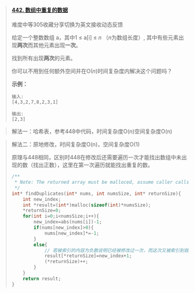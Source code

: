 > #### [442. 数组中重复的数据](https://leetcode-cn.com/problems/find-all-duplicates-in-an-array/)
>
> 难度中等305收藏分享切换为英文接收动态反馈
>
> 给定一个整数数组 a，其中1 ≤ a[i] ≤ *n* （*n*为数组长度）, 其中有些元素出现**两次**而其他元素出现**一次**。
>
> 找到所有出现**两次**的元素。
>
> 你可以不用到任何额外空间并在O(*n*)时间复杂度内解决这个问题吗？
>
> **示例：**
>
> ```
> 输入:
> [4,3,2,7,8,2,3,1]
> 
> 输出:
> [2,3]
> ```

> 解法一：哈希表，参考448中代码，时间复杂度O(n)空间复杂度O(n)

> 解法二：原地修改，时间复杂度O(n)，空间复杂度O(1)
>
> 原理与448相同，区别时448在修改后还需要遍历一次才能找出数组中未出现的数（找出正数），这里在第一次遍历就能找出重复的数。
>
> ```c
> /**
>  * Note: The returned array must be malloced, assume caller calls free().
>  */
> int* findDuplicates(int* nums, int numsSize, int* returnSize){
>     int new_index;
>     int *result=(int*)malloc(sizeof(int)*numsSize);
>     *returnSize=0;
>     for(int i=0;i<numsSize;i++){
>         new_index=abs(nums[i])-1;
>         if(nums[new_index]>0){
>             nums[new_index]*=-1;
>         }
>         else{
>             // 若被索引的内容为负数说明已经被修改过一次，而这次又被索引到就说明这个被索引的下表就是重复的内容，需要注意的是真正重复的值是索引值加一后的结果。
>             result[*returnSize]=new_index+1;
>             (*returnSize)++;
>         }
>     }
>     return result;
> }
> ```
>
> 